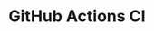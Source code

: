# GitHub Actions CI













































































































































































































































































































































































































































































































































































































































































































































































































































































































































































































































































































































































































































































